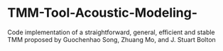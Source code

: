 # TMM-Tool-Acoustic-Modeling-
Code implementation of a straightforward, general, efficient and stable TMM proposed by Guochenhao Song, Zhuang Mo, and J. Stuart Bolton
